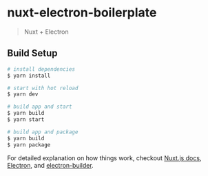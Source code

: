 # nuxt-electron-boilerplate

> Nuxt + Electron

## Build Setup

``` bash
# install dependencies
$ yarn install

# start with hot reload
$ yarn dev

# build app and start
$ yarn build
$ yarn start

# build app and package
$ yarn build
$ yarn package
```

For detailed explanation on how things work, checkout [Nuxt.js docs](https://nuxtjs.org), [Electron](https://electronjs.org/), and [electron-builder](https://www.electron.build/).
